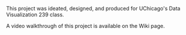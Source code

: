 This project was ideated, designed, and produced for UChicago's Data Visualization 239 class.

A video walkthrough of this project is available on the Wiki page.
